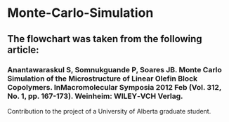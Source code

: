 # Monte-Carlo-Simulation

## The flowchart was taken from the following article: 

### Anantawaraskul S, Somnukguande P, Soares JB. Monte Carlo Simulation of the Microstructure of Linear Olefin Block Copolymers. InMacromolecular Symposia 2012 Feb (Vol. 312, No. 1, pp. 167-173). Weinheim: WILEY‐VCH Verlag.

Contribution to the project of a University of Alberta graduate student.
